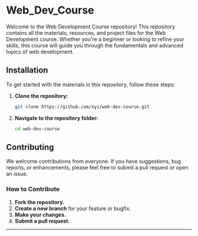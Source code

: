 # Web_Dev_Course

Welcome to the Web Development Course repository! This repository contains all the materials, resources, and project files for the Web Development course. Whether you're a beginner or looking to refine your skills, this course will guide you through the fundamentals and advanced topics of web development.

## Installation

To get started with the materials in this repository, follow these steps:

1. **Clone the repository:**

    ```bash
    git clone https://github.com/xyz/web-dev-course.git
    ```

2. **Navigate to the repository folder:**

    ```bash
    cd web-dev-course
    ```

## Contributing

We welcome contributions from everyone. If you have suggestions, bug reports, or enhancements, please feel free to submit a pull request or open an issue.

### How to Contribute

1. **Fork the repository.**
2. **Create a new branch** for your feature or bugfix.
3. **Make your changes.**
4. **Submit a pull request.**

---
